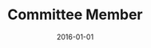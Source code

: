 ---
title: "Committee Member"
collection: professional
type: ""
permalink: /professional/2016-ecoop
venue: '<a href="http://2016.ecoop.org/track/ecoop-2016-artifacts" target="_blank">European Conference on Object-Oriented Programming (ECOOP) - Artifact Evaluation</a>'
date: 2016-01-01
---